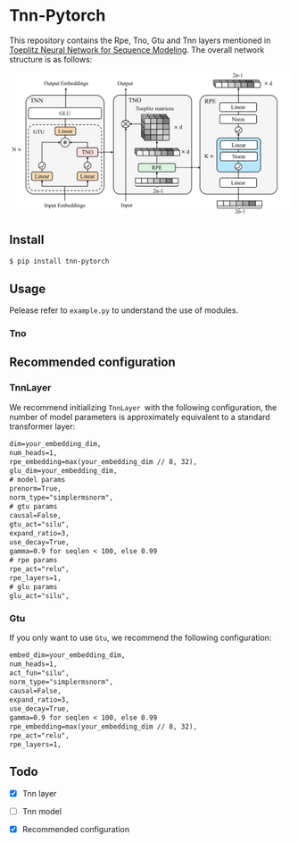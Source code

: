 # Tnn-Pytorch
This repository contains the Rpe, Tno, Gtu and Tnn layers mentioned in [Toeplitz Neural Network for Sequence Modeling](https://openreview.net/forum?id=IxmWsm4xrua). The overall network structure is as follows:

![](./network.png)



## Install

```
$ pip install tnn-pytorch
```



## Usage

Pelease refer to `example.py` to understand the use of modules.

### Tno



## Recommended configuration

### TnnLayer

We recommend initializing `TnnLayer `with the following configuration, the number of model parameters is approximately equivalent to a standard transformer layer:

```
dim=your_embedding_dim, 
num_heads=1,
rpe_embedding=max(your_embedding_dim // 8, 32),
glu_dim=your_embedding_dim,
# model params
prenorm=True,
norm_type="simplermsnorm",
# gtu params
causal=False,
gtu_act="silu",
expand_ratio=3,
use_decay=True,
gamma=0.9 for seqlen < 100, else 0.99
# rpe params
rpe_act="relu",
rpe_layers=1,
# glu params
glu_act="silu",
```



### Gtu

If you only want to use `Gtu`, we recommend the following configuration:

```
embed_dim=your_embedding_dim,
num_heads=1,
act_fun="silu",
norm_type="simplermsnorm",
causal=False,
expand_ratio=3,
use_decay=True,
gamma=0.9 for seqlen < 100, else 0.99
rpe_embedding=max(your_embedding_dim // 8, 32),
rpe_act="relu",
rpe_layers=1,
```



## Todo

- [x] Tnn layer
- [ ] Tnn model
- [x] Recommended configuration

